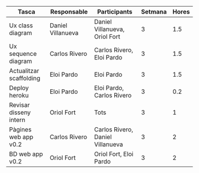 | Tasca | Responsable | Participants | Setmana | Hores |
 ----------------- | ----------- | --------- | -------- | ------------------
| Ux class diagram | Daniel Villanueva | Daniel Villanueva, Oriol Fort | 3 | 1.5 |
| Ux sequence diagram | Carlos Rivero  | Carlos Rivero, Eloi Pardo | 3 | 1.5 |
| Actualitzar scaffolding | Eloi Pardo | Eloi Pardo | 3 | 1.5 |
| Deploy heroku | Eloi Pardo | Eloi Pardo, Carlos Rivero | 3 | 0.2 |
| Revisar disseny intern | Oriol Fort | Tots | 3 | 1 |
| Pàgines web app v0.2 | Carlos Rivero | Carlos Rivero, Daniel Villanueva | 3 | 2 |
| BD web app v0.2 | Oriol Fort | Oriol Fort, Eloi Pardo | 3 | 2 |